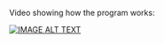 Video showing how the program works:

[![IMAGE ALT TEXT](http://img.youtube.com/vi/fAupeh_b4sk/0.jpg)](http://www.youtube.com/watch?v=fAupeh_b4sk "Video Title")
